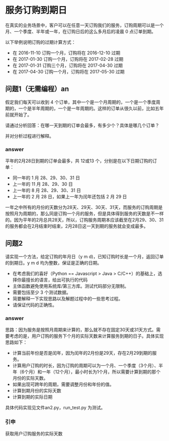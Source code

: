 # 服务订购到期日

在真实的业务场景中，客户可以在任意一天订购我们的服务，订购周期可以是一个月、一个季度、半年或一年，在订购日后的这么多月后的凌晨 0 点订单到期。

以下举例说明订购的过期计算方式：

* 在 2016-11-10 订购一个月，订购将在 2016-12-10 过期
* 在 2017-01-30 订购一个月，订购将在 2017-02-28 过期
* 在 2017-01-31 订购三个月，订购将在 2017-04-30 过期
* 在 2017-04-30 订购一个月，订购将在 2017-05-30 过期



## 问题1（无需编程）an

假定我们每天可以收到 4 个订单，其中一个是一个月周期的，一个是一个季度周期的，一个是半年周期的，一个是一年周期的。这样的订单从很久以前，比如五年前就开始了。

请通过分析回答：在哪一天到期的订单会最多，有多少个？具体是哪几个订单？

并对分析过程进行解释。

### answer

平年的2月28日到期的订单会最多，共 12或13 个，分别是在以下日期订购的订单：

- 同一年的 1 月 28、29、30、31 日
- 上一年的 11 月 28、29、30 日
- 上一年的 8 月 28、29、30、31 日
- 上一年的 2 月 28 日，如果上一年为闰年还包括 2 月 29 日

一年之中所有的月份的天数分为28天、29天、30天、31天，而服务的订购周期是按照月为周期的，那么同是订购一个月的服务，但是具体得到服务的天数是不一样的。因为平年的2月总共28天，所以，订购服务周期本应该截至在2月29、30、31的服务都会在2月结束时结束，2月28日这一天到期的服务就会变成最多。


## 问题2

请实现一个方法，给定订购的年月日（y m d)，已知订购时长是一个月，返回订单的到期日。y m d 均为整数，保证是正确的日期。

* 在考虑我们的喜好（Python == Javascript > Java > C/C++）的基础上，选择你最擅长的语言，给出可执行的代码
* 主体函数避免使用系统库/第三方库。测试代码部分无限制。
* 需要包括至少 3 个测试数据。
* 简要解释一下实现思路以及解题过程中的一些思考过程。
* 请保证代码的正确性。

### answer

思路：因为服务是按照月周期来计算的，那么就不存在固定30天或31天方式。需要考虑的是，用户订购的服务下个月的实际天数来计算服务到期的日子。具体实现思路如下：

- 计算当前年份是否是闰年，因为闰年的2月份是29天，存在2月29到期的服务。
- 计算用户订购的时长，因为订购的周期可以为一个月、一个季度（3个月）、半年（6个月）和一年（12个月），最小时长为1个月，所以需要计算到期的那个月份的实际天数。
- 如果出现可跨年的周期，需要调整月份和年份的值。
- 计算到期月份的实际天数
- 计算到期的实际日期

具体代码实现见文件an2.py，run_test.py 为测试。

### 引申

获取用户订购服务的实际天数

